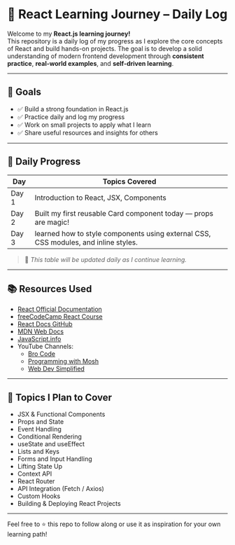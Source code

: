 # 🚀 React Learning Journey – Daily Log

Welcome to my **React.js learning journey!**  
This repository is a daily log of my progress as I explore the core concepts of React and build hands-on projects. The goal is to develop a solid understanding of modern frontend development through **consistent practice**, **real-world examples**, and **self-driven learning**.

---

## 📌 Goals

- ✅ Build a strong foundation in React.js  
- ✅ Practice daily and log my progress  
- ✅ Work on small projects to apply what I learn  
- ✅ Share useful resources and insights for others  

---

## 📅 Daily Progress

| Day   | Topics Covered                         |
|--------|----------------------------------------|
| Day 1  | Introduction to React, JSX, Components |
| Day 2  | Built my first reusable Card component today — props are magic!|
| Day 3  | learned how to style components using external CSS, CSS modules, and inline styles.|

> 📌 *This table will be updated daily as I continue learning.*

---

## 📚 Resources Used

- [React Official Documentation](https://react.dev/)
- [freeCodeCamp React Course](https://www.freecodecamp.org/learn/front-end-development-libraries/#react)
- [React Docs GitHub](https://github.com/reactjs/react.dev)
- [MDN Web Docs](https://developer.mozilla.org/)
- [JavaScript.info](https://javascript.info/)
- YouTube Channels:
  - [Bro Code](https://www.youtube.com/@BroCodez)
  - [Programming with Mosh](https://www.youtube.com/@programmingwithmosh)
  - [Web Dev Simplified](https://www.youtube.com/c/WebDevSimplified)

---

## 🧠 Topics I Plan to Cover

- JSX & Functional Components  
- Props and State  
- Event Handling  
- Conditional Rendering  
- useState and useEffect  
- Lists and Keys  
- Forms and Input Handling  
- Lifting State Up  
- Context API  
- React Router  
- API Integration (Fetch / Axios)  
- Custom Hooks  
- Building & Deploying React Projects  

---

Feel free to ⭐️ this repo to follow along or use it as inspiration for your own learning path!
